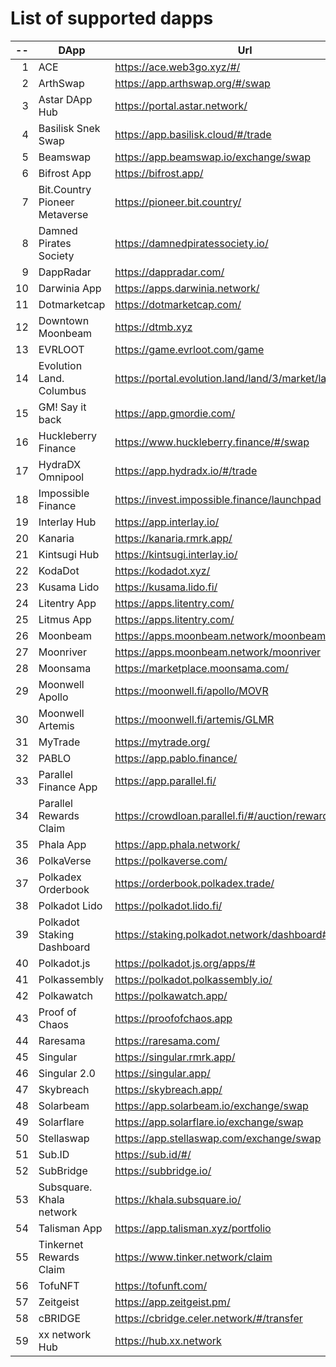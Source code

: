 
# List of supported dapps
| --  |             DApp              |                         Url                          |            Tags             |
| --: | ----------------------------- | ---------------------------------------------------- | --------------------------- |
|   1 | ACE                           | https://ace.web3go.xyz/#/                            | utilities                   |
|   2 | ArthSwap                      | https://app.arthswap.org/#/swap                      | defi,staking,evm            |
|   3 | Astar DApp Hub                | https://portal.astar.network/                        | defi,staking,evm            |
|   4 | Basilisk Snek Swap            | https://app.basilisk.cloud/#/trade                   | defi                        |
|   5 | Beamswap                      | https://app.beamswap.io/exchange/swap                | defi,staking,evm            |
|   6 | Bifrost App                   | https://bifrost.app/                                 | defi,crowdloans             |
|   7 | Bit.Country Pioneer Metaverse | https://pioneer.bit.country/                         | nft,staking                 |
|   8 | Damned Pirates Society        | https://damnedpiratessociety.io/                     | nft,evm                     |
|   9 | DappRadar                     | https://dappradar.com/                               | utilities                   |
|  10 | Darwinia App                  | https://apps.darwinia.network/                       | staking                     |
|  11 | Dotmarketcap                  | https://dotmarketcap.com/                            | utilities                   |
|  12 | Downtown Moonbeam             | https://dtmb.xyz                                     | evm,utilities               |
|  13 | EVRLOOT                       | https://game.evrloot.com/game                        | nft                         |
|  14 | Evolution Land. Columbus      | https://portal.evolution.land/land/3/market/land     | nft,evm                     |
|  15 | GM! Say it back               | https://app.gmordie.com/                             | community                   |
|  16 | Huckleberry Finance           | https://www.huckleberry.finance/#/swap               | defi,staking,evm            |
|  17 | HydraDX Omnipool              | https://app.hydradx.io/#/trade                       | defi                        |
|  18 | Impossible Finance            | https://invest.impossible.finance/launchpad          | defi,evm                    |
|  19 | Interlay Hub                  | https://app.interlay.io/                             | staking,defi,crowdloans     |
|  20 | Kanaria                       | https://kanaria.rmrk.app/                            | nft                         |
|  21 | Kintsugi Hub                  | https://kintsugi.interlay.io/                        | staking,defi,crowdloans     |
|  22 | KodaDot                       | https://kodadot.xyz/                                 | nft                         |
|  23 | Kusama Lido                   | https://kusama.lido.fi/                              | staking,evm                 |
|  24 | Litentry App                  | https://apps.litentry.com/                           | evm                         |
|  25 | Litmus App                    | https://apps.litentry.com/                           | crowdloans,evm              |
|  26 | Moonbeam                      | https://apps.moonbeam.network/moonbeam               | staking,crowdloans,evm      |
|  27 | Moonriver                     | https://apps.moonbeam.network/moonriver              | staking,crowdloans,evm      |
|  28 | Moonsama                      | https://marketplace.moonsama.com/                    | nft,evm                     |
|  29 | Moonwell Apollo               | https://moonwell.fi/apollo/MOVR                      | defi,evm                    |
|  30 | Moonwell Artemis              | https://moonwell.fi/artemis/GLMR                     | defi,evm                    |
|  31 | MyTrade                       | https://mytrade.org/                                 | defi,evm                    |
|  32 | PABLO                         | https://app.pablo.finance/                           | defi                        |
|  33 | Parallel Finance App          | https://app.parallel.fi/                             | defi                        |
|  34 | Parallel Rewards Claim        | https://crowdloan.parallel.fi/#/auction/rewards/     | crowdloans                  |
|  35 | Phala App                     | https://app.phala.network/                           | defi,staking                |
|  36 | PolkaVerse                    | https://polkaverse.com/                              | community                   |
|  37 | Polkadex Orderbook            | https://orderbook.polkadex.trade/                    | defi,utilities              |
|  38 | Polkadot Lido                 | https://polkadot.lido.fi/                            | staking,evm                 |
|  39 | Polkadot Staking Dashboard    | https://staking.polkadot.network/dashboard#/overview | staking                     |
|  40 | Polkadot.js                   | https://polkadot.js.org/apps/#                       | utilities                   |
|  41 | Polkassembly                  | https://polkadot.polkassembly.io/                    | community                   |
|  42 | Polkawatch                    | https://polkawatch.app/                              | staking                     |
|  43 | Proof of Chaos                | https://proofofchaos.app                             | nft,community               |
|  44 | Raresama                      | https://raresama.com/                                | nft                         |
|  45 | Singular                      | https://singular.rmrk.app/                           | nft                         |
|  46 | Singular 2.0                  | https://singular.app/                                | nft                         |
|  47 | Skybreach                     | https://skybreach.app/                               | nft,evm                     |
|  48 | Solarbeam                     | https://app.solarbeam.io/exchange/swap               | defi,staking,evm            |
|  49 | Solarflare                    | https://app.solarflare.io/exchange/swap              | defi,staking,evm            |
|  50 | Stellaswap                    | https://app.stellaswap.com/exchange/swap             | defi,staking,evm            |
|  51 | Sub.ID                        | https://sub.id/#/                                    | utilities                   |
|  52 | SubBridge                     | https://subbridge.io/                                | defi,evm                    |
|  53 | Subsquare. Khala network      | https://khala.subsquare.io/                          | community                   |
|  54 | Talisman App                  | https://app.talisman.xyz/portfolio                   | defi,crowdloans             |
|  55 | Tinkernet Rewards Claim       | https://www.tinker.network/claim                     | crowdloans                  |
|  56 | TofuNFT                       | https://tofunft.com/                                 | nft,evm                     |
|  57 | Zeitgeist                     | https://app.zeitgeist.pm/                            | utilities                   |
|  58 | cBRIDGE                       | https://cbridge.celer.network/#/transfer             | defi,evm                    |
|  59 | xx network Hub                | https://hub.xx.network                               | community,staking,utilities |
